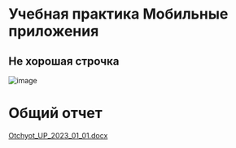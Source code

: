 # Учебная практика Мобильные приложения
## Не хорошая строчка
![image](https://user-images.githubusercontent.com/100847962/224948045-e0975558-911c-44ba-b324-7deaeb09d270.png)
# Общий отчет
[Otchyot_UP_2023_01_01.docx](https://github.com/Anastasiy1307/Layout1/files/11027598/Otchyot_UP_2023_01_01.docx)
